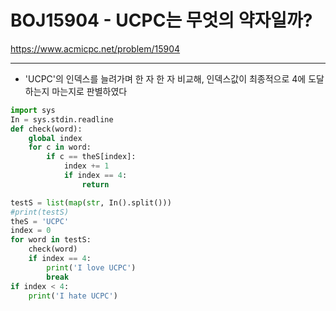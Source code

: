 # BOJ15904 - UCPC는 무엇의 약자일까?

https://www.acmicpc.net/problem/15904

---

- 'UCPC'의 인덱스를 늘려가며 한 자 한 자 비교해, 인덱스값이 최종적으로 4에 도달하는지 마는지로 판별하였다

```python
import sys
In = sys.stdin.readline
def check(word):
    global index
    for c in word:
        if c == theS[index]:
            index += 1
            if index == 4:
                return

testS = list(map(str, In().split()))
#print(testS)
theS = 'UCPC'
index = 0
for word in testS:
    check(word)
    if index == 4:
        print('I love UCPC')
        break
if index < 4:
    print('I hate UCPC')
```

